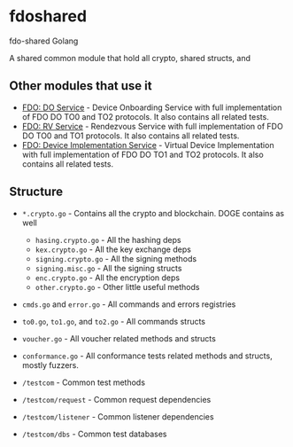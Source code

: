 # fdoshared
fdo-shared Golang

A shared common module that hold all crypto, shared structs, and 

## Other modules that use it
- [FDO: DO Service](https://github.com/WebauthnWorks/fdo-do) - Device Onboarding Service with full implementation of FDO DO TO0 and TO2 protocols. It also contains all related tests.
- [FDO: RV Service](https://github.com/WebauthnWorks/fdo-rv) - Rendezvous Service with full implementation of FDO DO TO0 and TO1 protocols. It also contains all related tests.
- [FDO: Device Implementation Service](https://github.com/WebauthnWorks/fdo-device-implementation) - Virtual Device Implementation with full implementation of FDO DO TO1 and TO2 protocols. It also contains all related tests.


## Structure


- `*.crypto.go` - Contains all the crypto and blockchain. DOGE contains as well
    - `hasing.crypto.go` - All the hashing deps
    - `kex.crypto.go` - All the key exchange deps
    - `signing.crypto.go` - All the signing methods 
    - `signing.misc.go` - All the signing structs 
    - `enc.crypto.go` - All the encryption deps
    - `other.crypto.go` - Other little useful methods


- `cmds.go` and `error.go` - All commands and errors registries
- `to0.go`, `to1.go`, and `to2.go` - All commands structs
- `voucher.go` - All voucher related methods and structs

- `conformance.go` - All conformance tests related methods and structs, mostly fuzzers.

- `/testcom` - Common test methods
- `/testcom/request` - Common request dependencies
- `/testcom/listener` - Common listener dependencies
- `/testcom/dbs` - Common test databases

